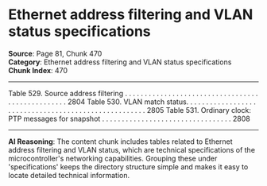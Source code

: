 # Ethernet address filtering and VLAN status specifications

**Source**: Page 81, Chunk 470  
**Category**: Ethernet address filtering and VLAN status specifications  
**Chunk Index**: 470

---

Table 529. Source address filtering . . . . . . . . . . . . . . . . . . . . . . . . . . . . . . . . . . . . . . . . . . . . . . . . . 2804
Table 530. VLAN match status. . . . . . . . . . . . . . . . . . . . . . . . . . . . . . . . . . . . . . . . . . . . . . . . . . . . . 2805
Table 531. Ordinary clock: PTP messages for snapshot . . . . . . . . . . . . . . . . . . . . . . . . . . . . . . . . . 2808

---

**AI Reasoning**: The content chunk includes tables related to Ethernet address filtering and VLAN status, which are technical specifications of the microcontroller's networking capabilities. Grouping these under 'specifications' keeps the directory structure simple and makes it easy to locate detailed technical information.

